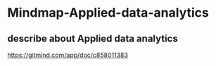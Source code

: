 # Mindmap-Applied-data-analytics
describe about Applied data analytics
--
https://gitmind.com/app/doc/c858011383
